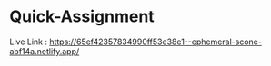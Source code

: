 
# Quick-Assignment
Live Link : https://65ef42357834990ff53e38e1--ephemeral-scone-abf14a.netlify.app/
